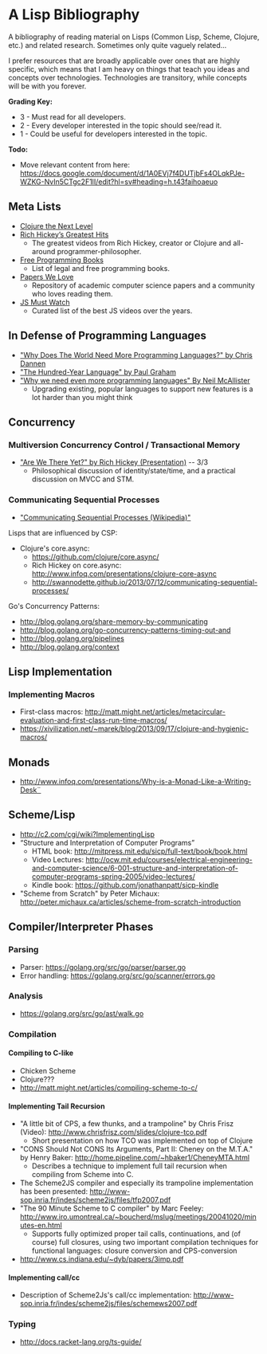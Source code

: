 # A Lisp Bibliography

A bibliography of reading material on Lisps (Common Lisp, Scheme, Clojure, etc.) and related research. Sometimes only quite vaguely related...

I prefer resources that are broadly applicable over ones that are highly specific, which means that I am heavy on things that teach you ideas and concepts over technologies. Technologies are transitory, while concepts will be with you forever.

**Grading Key:**
 * 3 - Must read for all developers.
 * 2 - Every developer interested in the topic should see/read it.
 * 1 - Could be useful for developers interested in the topic.

**Todo:**
* Move relevant content from here: https://docs.google.com/document/d/1A0EVj7f4DUTjbFs4OLqkPJe-WZKG-NvIn5CTgc2F1lI/edit?hl=sv#heading=h.t43faihoaeuo

## Meta Lists

* [Clojure the Next Level](http://www.lispcast.com/clojure-the-next-level)
* [Rich Hickey’s Greatest Hits](https://changelog.com/rich-hickeys-greatest-hits/)
  * The greatest videos from Rich Hickey, creator or Clojure and all-around programmer-philosopher.
* [Free Programming Books](https://github.com/vhf/free-programming-books/blob/master/free-programming-books.md)
  * List of legal and free programming books.
* [Papers We Love](http://paperswelove.org/)
  * Repository of academic computer science papers and a community who loves reading them.
* [JS Must Watch](https://github.com/bolshchikov/js-must-watch/tree/master)
  * Curated list of the best JS videos over the years.

## In Defense of Programming Languages

* ["Why Does The World Need More Programming Languages?" by Chris Dannen](http://www.fastcolabs.com/3031443/why-does-the-world-need-more-programming-languages)
* ["The Hundred-Year Language" by Paul Graham](http://paulgraham.com/hundred.html)
* ["Why we need even more programming languages" By Neil McAllister](http://www.infoworld.com/article/2618643/application-development/why-we-need-even-more-programming-languages.html)
  * Upgrading existing, popular languages to support new features is a lot harder than you might think

## Concurrency

### Multiversion Concurrency Control / Transactional Memory

* ["Are We There Yet?" by Rich Hickey (Presentation)](http://www.infoq.com/presentations/Are-We-There-Yet-Rich-Hickey) -- 3/3
  * Philosophical discussion of identity/state/time, and a practical discussion on MVCC and STM.

### Communicating Sequential Processes

* ["Communicating Sequential Processes (Wikipedia)"](http://en.wikipedia.org/wiki/Communicating_sequential_processes)

Lisps that are influenced by CSP:

- Clojure's core.async:
  - https://github.com/clojure/core.async/
  - Rich Hickey on core.async:
    http://www.infoq.com/presentations/clojure-core-async
  - http://swannodette.github.io/2013/07/12/communicating-sequential-processes/

Go's Concurrency Patterns:

* http://blog.golang.org/share-memory-by-communicating
* http://blog.golang.org/go-concurrency-patterns-timing-out-and
* http://blog.golang.org/pipelines
* http://blog.golang.org/context

## Lisp Implementation

### Implementing Macros

- First-class macros: http://matt.might.net/articles/metacircular-evaluation-and-first-class-run-time-macros/
- https://xivilization.net/~marek/blog/2013/09/17/clojure-and-hygienic-macros/

## Monads

- http://www.infoq.com/presentations/Why-is-a-Monad-Like-a-Writing-Desk¨

## Scheme/Lisp

- http://c2.com/cgi/wiki?ImplementingLisp
- “Structure and Interpretation of Computer Programs”
  - HTML book: http://mitpress.mit.edu/sicp/full-text/book/book.html
  - Video Lectures: http://ocw.mit.edu/courses/electrical-engineering-and-computer-science/6-001-structure-and-interpretation-of-computer-programs-spring-2005/video-lectures/
  - Kindle book: https://github.com/jonathanpatt/sicp-kindle
- "Scheme from Scratch" by Peter Michaux: http://peter.michaux.ca/articles/scheme-from-scratch-introduction

## Compiler/Interpreter Phases

### Parsing

- Parser: https://golang.org/src/go/parser/parser.go
- Error handling: https://golang.org/src/go/scanner/errors.go

### Analysis

- https://golang.org/src/go/ast/walk.go



### Compilation

#### Compiling to C-like

- Chicken Scheme
- Clojure???
- http://matt.might.net/articles/compiling-scheme-to-c/

#### Implementing Tail Recursion

- "A little bit of CPS, a few thunks, and a trampoline" by Chris Frisz (Video): http://www.chrisfrisz.com/slides/clojure-tco.pdf
  - Short presentation on how TCO was implemented on top of Clojure
- "CONS Should Not CONS Its Arguments, Part II: Cheney on the M.T.A." by Henry Baker: http://home.pipeline.com/~hbaker1/CheneyMTA.html
  - Describes a technique to implement full tail recursion when compiling from Scheme into C.
- The Scheme2JS compiler and especially its trampoline implementation has been presented: http://www-sop.inria.fr/indes/scheme2js/files/tfp2007.pdf
- "The 90 Minute Scheme to C compiler" by Marc Feeley: http://www.iro.umontreal.ca/~boucherd/mslug/meetings/20041020/minutes-en.html
  - Supports fully optimized proper tail calls, continuations, and (of course) full closures, using two important compilation techniques for functional languages: closure conversion and CPS-conversion
- http://www.cs.indiana.edu/~dyb/papers/3imp.pdf

#### Implementing call/cc

- Description of Scheme2Js's call/cc implementation: http://www-sop.inria.fr/indes/scheme2js/files/schemews2007.pdf

### Typing

- http://docs.racket-lang.org/ts-guide/
